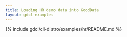 ```yaml
---
title: Loading HR demo data into GoodData
layout: gdcl-examples
---
```


{% include gdcl/cli-distro/examples/hr/README.md %}